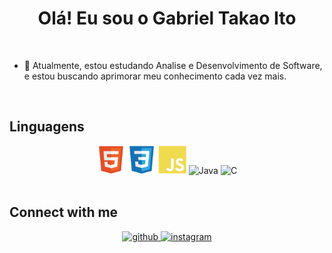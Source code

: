 # <div align="center">Olá! Eu sou o Gabriel Takao Ito </div>  

<br/>

- 🎯 Atualmente, estou estudando Analise e Desenvolvimento de Software, e estou buscando aprimorar meu conhecimento cada vez mais.

<br/>

## Linguagens
<div align="center">
  <img height="45" width="45" src="https://raw.githubusercontent.com/devicons/devicon/master/icons/html5/html5-original.svg" alt="HTML5" title="HTML5"/>
  <img height="45" width="45" src="https://raw.githubusercontent.com/devicons/devicon/master/icons/css3/css3-original.svg" alt="CSS3" title="CSS3"/>
  <img height="45" width="45" src="https://raw.githubusercontent.com/devicons/devicon/master/icons/javascript/javascript-plain.svg" alt="JavaScript" title="JavaScript"/>
  <img height="50" width="50" src="https://cdn.jsdelivr.net/gh/devicons/devicon@latest/icons/java/java-original.svg" alt="Java" title="Java"/>
  <img height="45" width="45" src="https://cdn.jsdelivr.net/gh/devicons/devicon@latest/icons/c/c-original.svg" alt="C" title="C" />
    
</div>

<br/>

## Connect with me  
<div align="center">
<a href="https://github.com/Gabrie1Tk" target="_blank">
<img src=https://img.shields.io/badge/github-%2324292e.svg?&style=for-the-badge&logo=github&logoColor=white alt=github style="margin-bottom: 5px;" />
</a>
<a href="https://www.instagram.com/zizaltk_/" target="_blank">
<img src=https://img.shields.io/badge/instagram-%23000000.svg?&style=for-the-badge&logo=instagram&logoColor=white alt=instagram style="margin-bottom: 5px;" />
</a>  
</div>  
